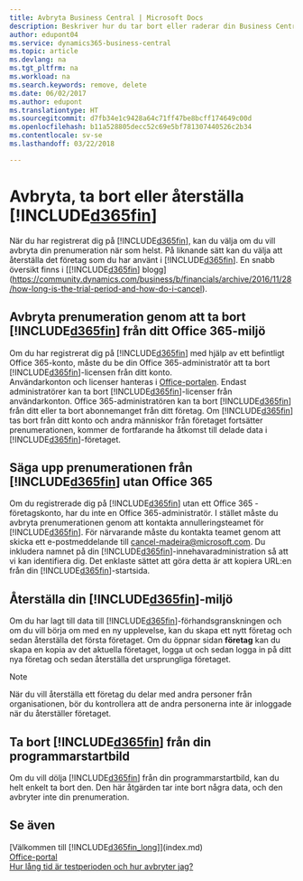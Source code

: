 ```yaml
---
title: Avbryta Business Central | Microsoft Docs
description: Beskriver hur du tar bort eller raderar din Business Central-upplevelse.
author: edupont04
ms.service: dynamics365-business-central
ms.topic: article
ms.devlang: na
ms.tgt_pltfrm: na
ms.workload: na
ms.search.keywords: remove, delete
ms.date: 06/02/2017
ms.author: edupont
ms.translationtype: HT
ms.sourcegitcommit: d7fb34e1c9428a64c71ff47be8bcff174649c00d
ms.openlocfilehash: b11a528805decc52c69e5bf781307440526c2b34
ms.contentlocale: sv-se
ms.lasthandoff: 03/22/2018

---
```

# <a name="unsubscribe-remove-or-reset-included365finincludesd365finmdmd"></a>Avbryta, ta bort eller återställa [!INCLUDE[d365fin](includes/d365fin_md.md)]
När du har registrerat dig på [!INCLUDE[d365fin](includes/d365fin_md.md)], kan du välja om du vill avbryta din prenumeration när som helst. På liknande sätt kan du välja att återställa det företag som du har använt i [!INCLUDE[d365fin](includes/d365fin_md.md)]. En snabb översikt finns i [[!INCLUDE[d365fin](includes/d365fin_md.md)] blogg](https://community.dynamics.com/business/b/financials/archive/2016/11/28/how-long-is-the-trial-period-and-how-do-i-cancel).  

## <a name="unsubscribing-by-removing-included365finincludesd365finmdmd-from-your-office-365-experience"></a>Avbryta prenumeration genom att ta bort [!INCLUDE[d365fin](includes/d365fin_md.md)] från ditt Office 365-miljö
Om du har registrerat dig på [!INCLUDE[d365fin](includes/d365fin_md.md)] med hjälp av ett befintligt Office 365-konto, måste du be din Office 365-administratör att ta bort [!INCLUDE[d365fin](includes/d365fin_md.md)]-licensen från ditt konto.  
Användarkonton och licenser hanteras i [Office-portalen](https://portal.office.com). Endast administratörer kan ta bort [!INCLUDE[d365fin](includes/d365fin_md.md)]-licenser från användarkonton. Office 365-administratören kan ta bort [!INCLUDE[d365fin](includes/d365fin_md.md)] från ditt eller ta bort abonnemanget från ditt företag. Om [!INCLUDE[d365fin](includes/d365fin_md.md)] tas bort från ditt konto och andra människor från företaget fortsätter prenumerationen, kommer de fortfarande ha åtkomst till delade data i [!INCLUDE[d365fin](includes/d365fin_md.md)]-företaget.  

## <a name="unsubscribing-from-included365finincludesd365finmdmd-without-office-365"></a>Säga upp prenumerationen från [!INCLUDE[d365fin](includes/d365fin_md.md)] utan Office 365
Om du registrerade dig på [!INCLUDE[d365fin](includes/d365fin_md.md)] utan ett Office 365 -företagskonto, har du inte en Office 365-administratör. I stället måste du avbryta prenumerationen genom att kontakta annulleringsteamet för [!INCLUDE[d365fin](includes/d365fin_md.md)]. För närvarande måste du kontakta teamet genom att skicka ett e-postmeddelande till cancel-madeira@microsoft.com. Du inkludera namnet på din [!INCLUDE[d365fin](includes/d365fin_md.md)]-innehavaradministration så att vi kan identifiera dig. Det enklaste sättet att göra detta är att kopiera URL:en från din [!INCLUDE[d365fin](includes/d365fin_md.md)]-startsida.  

## <a name="resetting-your-included365finincludesd365finmdmd-experience"></a>Återställa din [!INCLUDE[d365fin](includes/d365fin_md.md)]-miljö
Om du har lagt till data till [!INCLUDE[d365fin](includes/d365fin_md.md)]-förhandsgranskningen och om du vill börja om med en ny upplevelse, kan du skapa ett nytt företag och sedan återställa det första företaget. Om du öppnar sidan **företag** kan du skapa en kopia av det aktuella företaget, logga ut och sedan logga in på ditt nya företag och sedan återställa det ursprungliga företaget.  
> [!NOTE]  
>   När du vill återställa ett företag du delar med andra personer från organisationen, bör du kontrollera att de andra personerna inte är inloggade när du återställer företaget.  

## <a name="removing-included365finincludesd365finmdmd-from-your-app-launcher"></a>Ta bort [!INCLUDE[d365fin](includes/d365fin_md.md)] från din programmarstartbild
Om du vill dölja [!INCLUDE[d365fin](includes/d365fin_md.md)] från din programmarstartbild, kan du helt enkelt ta bort den. Den här åtgärden tar inte bort några data, och den avbryter inte din prenumeration.  

## <a name="see-also"></a>Se även
[Välkommen till [!INCLUDE[d365fin_long](includes/d365fin_long_md.md)]](index.md)  
[Office-portal](https://portal.office.com)  
[Hur lång tid är testperioden och hur avbryter jag?](https://community.dynamics.com/business/b/financials/archive/2016/11/28/how-long-is-the-trial-period-and-how-do-i-cancel)  

